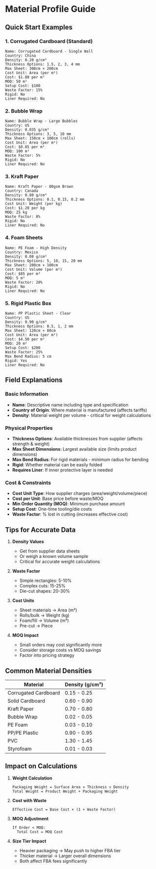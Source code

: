 # Material Profile Guide

## Quick Start Examples

### 1. Corrugated Cardboard (Standard)
```
Name: Corrugated Cardboard - Single Wall
Country: China
Density: 0.20 g/cm³
Thickness Options: 1.5, 2, 3, 4 mm
Max Sheet: 300cm × 200cm
Cost Unit: Area (per m²)
Cost: $1.80 per m²
MOQ: 50 m²
Setup Cost: $100
Waste Factor: 15%
Rigid: No
Liner Required: No
```

### 2. Bubble Wrap
```
Name: Bubble Wrap - Large Bubbles
Country: US
Density: 0.035 g/cm³
Thickness Options: 3, 5, 10 mm
Max Sheet: 150cm × 100cm (rolls)
Cost Unit: Area (per m²)
Cost: $0.85 per m²
MOQ: 100 m²
Waste Factor: 5%
Rigid: No
Liner Required: No
```

### 3. Kraft Paper
```
Name: Kraft Paper - 80gsm Brown
Country: Canada
Density: 0.80 g/cm³
Thickness Options: 0.1, 0.15, 0.2 mm
Cost Unit: Weight (per kg)
Cost: $1.20 per kg
MOQ: 25 kg
Waste Factor: 8%
Rigid: No
Liner Required: No
```

### 4. Foam Sheets
```
Name: PE Foam - High Density
Country: Mexico
Density: 0.08 g/cm³
Thickness Options: 5, 10, 15, 20 mm
Max Sheet: 200cm × 100cm
Cost Unit: Volume (per m³)
Cost: $85 per m³
MOQ: 5 m³
Waste Factor: 20%
Rigid: No
Liner Required: No
```

### 5. Rigid Plastic Box
```
Name: PP Plastic Sheet - Clear
Country: US
Density: 0.90 g/cm³
Thickness Options: 0.5, 1, 2 mm
Max Sheet: 120cm × 80cm
Cost Unit: Area (per m²)
Cost: $4.50 per m²
MOQ: 20 m²
Setup Cost: $200
Waste Factor: 25%
Max Bend Radius: 5 cm
Rigid: Yes
Liner Required: No
```

## Field Explanations

### Basic Information
- **Name**: Descriptive name including type and specification
- **Country of Origin**: Where material is manufactured (affects tariffs)
- **Density**: Material weight per volume - critical for weight calculations

### Physical Properties
- **Thickness Options**: Available thicknesses from supplier (affects strength & weight)
- **Max Sheet Dimensions**: Largest available size (limits product dimensions)
- **Max Bend Radius**: For rigid materials - minimum radius for bending
- **Rigid**: Whether material can be easily folded
- **Requires Liner**: If inner protective layer is needed

### Cost & Constraints
- **Cost Unit Type**: How supplier charges (area/weight/volume/piece)
- **Cost per Unit**: Base price before waste/MOQ
- **Min Order Quantity (MOQ)**: Minimum purchase amount
- **Setup Cost**: One-time tooling/die costs
- **Waste Factor**: % lost in cutting (increases effective cost)

## Tips for Accurate Data

1. **Density Values**
   - Get from supplier data sheets
   - Or weigh a known volume sample
   - Critical for accurate weight calculations

2. **Waste Factor**
   - Simple rectangles: 5-10%
   - Complex cuts: 15-25%
   - Die-cut shapes: 20-30%

3. **Cost Units**
   - Sheet materials → Area (m²)
   - Rolls/bulk → Weight (kg)
   - Foam/fill → Volume (m³)
   - Pre-cut → Piece

4. **MOQ Impact**
   - Small orders may cost significantly more
   - Consider storage costs vs MOQ savings
   - Factor into pricing strategy

## Common Material Densities

| Material | Density (g/cm³) |
|----------|----------------|
| Corrugated Cardboard | 0.15 - 0.25 |
| Solid Cardboard | 0.60 - 0.90 |
| Kraft Paper | 0.70 - 0.80 |
| Bubble Wrap | 0.02 - 0.05 |
| PE Foam | 0.03 - 0.10 |
| PP/PE Plastic | 0.90 - 0.95 |
| PVC | 1.30 - 1.45 |
| Styrofoam | 0.01 - 0.03 |

## Impact on Calculations

1. **Weight Calculation**
   ```
   Packaging Weight = Surface Area × Thickness × Density
   Total Weight = Product Weight + Packaging Weight
   ```

2. **Cost with Waste**
   ```
   Effective Cost = Base Cost × (1 + Waste Factor)
   ```

3. **MOQ Adjustment**
   ```
   If Order < MOQ:
     Total Cost = MOQ Cost
   ```

4. **Size Tier Impact**
   - Heavier packaging → May push to higher FBA tier
   - Thicker material → Larger overall dimensions
   - Both affect FBA fees significantly